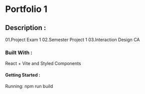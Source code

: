 # Portfolio 1

## Description :

01.Project Exam 1
02.Semester Project 1
03.Interaction Design CA

### Built With :

React + Vite and Styled Components

#### Getting Started :

Running: npm run build